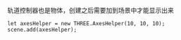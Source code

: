轨道控制器也是物体，创建之后需要加到场景中才能显示出来

```
let axesHelper = new THREE.AxesHelper(10, 10, 10);
scene.add(axesHelper);
```

